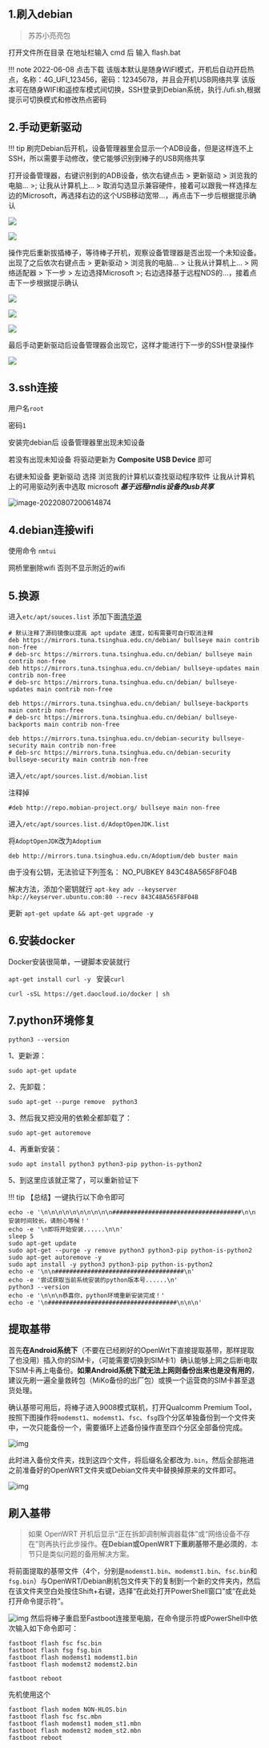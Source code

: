 ## 1.刷入debian

> 苏苏小亮亮包

打开文件所在目录 在地址栏输入 cmd 后 输入 flash.bat

!!!  note
	2022-06-08 点击下载
    该版本默认是随身WIFI模式，开机后自动开启热点，名称：4G_UFI_123456，密码：12345678，并且会开机USB网络共享
    该版本可在随身WIFI和遥控车模式间切换，SSH登录到Debian系统，执行./ufi.sh,根据提示可切换模式和修改热点密码
## 2.手动更新驱动

!!! tip
    刷完Debian后开机，设备管理器里会显示一个ADB设备，但是这样连不上SSH，所以需要手动修改，使它能够识别到棒子的USB网络共享

打开设备管理器，右键识别到的ADB设备，依次右键点击 > 更新驱动 > 浏览我的电脑... >; 让我从计算机上... > 取消勾选显示兼容硬件，接着可以跟我一样选择左边的Microsoft，再选择右边的这个USB移动宽带...，再点击下一步后根据提示确认

![](image/更新驱动.jpg)

![](image/选择驱动.jpg)

操作完后重新拔插棒子，等待棒子开机，观察设备管理器是否出现一个未知设备。出现了之后依次右键点击 > 更新驱动 > 浏览我的电脑... > 让我从计算机上... > 网络适配器 > 下一步 > 左边选择Microsoft >; 右边选择基于远程NDS的...，接着点击下一步根据提示确认

![](image/出现未知设备.jpg)

![](image/选择驱动类型.jpg)

![](image/选择驱动2.jpg)

最后手动更新驱动后设备管理器会出现它，这样才能进行下一步的SSH登录操作

![](image/跟新驱动完毕.jpg)

## 3.ssh连接

用户名`root`

密码`1`

安装完debian后 设备管理器里出现未知设备

若没有出现未知设备 将驱动更新为 **Composite USB Device** 即可

右键未知设备 更新驱动 选择 浏览我的计算机以查找驱动程序软件  让我从计算机上的可用驱动列表中选取 microsoft ***基于远程rndis设备的usb共享***

![image-20220807200614874](image/image-20220807200614874.png)

## 4.debian连接wifi

使用命令 `nmtui`

网桥里删除wifi 否则不显示附近的wifi

## 5.换源

进入`etc/apt/souces.list` 添加下面[清华源](https://mirrors.tuna.tsinghua.edu.cn/help/debian/) 

```
# 默认注释了源码镜像以提高 apt update 速度，如有需要可自行取消注释
deb https://mirrors.tuna.tsinghua.edu.cn/debian/ bullseye main contrib non-free
# deb-src https://mirrors.tuna.tsinghua.edu.cn/debian/ bullseye main contrib non-free
deb https://mirrors.tuna.tsinghua.edu.cn/debian/ bullseye-updates main contrib non-free
# deb-src https://mirrors.tuna.tsinghua.edu.cn/debian/ bullseye-updates main contrib non-free

deb https://mirrors.tuna.tsinghua.edu.cn/debian/ bullseye-backports main contrib non-free
# deb-src https://mirrors.tuna.tsinghua.edu.cn/debian/ bullseye-backports main contrib non-free

deb https://mirrors.tuna.tsinghua.edu.cn/debian-security bullseye-security main contrib non-free
# deb-src https://mirrors.tuna.tsinghua.edu.cn/debian-security bullseye-security main contrib non-free
```

进入`/etc/apt/sources.list.d/mobian.list`

注释掉

```
#deb http://repo.mobian-project.org/ bullseye main non-free
```

进入`/etc/apt/sources.list.d/AdoptOpenJDK.list`

将`AdoptOpenJDK`改为`Adoptium`

```
deb http://mirrors.tuna.tsinghua.edu.cn/Adoptium/deb buster main
```

由于没有公钥，无法验证下列签名： NO_PUBKEY 843C48A565F8F04B 

解决方法，添加个密钥就行 `apt-key adv --keyserver hkp://keyserver.ubuntu.com:80 --recv 843C48A565F8F04B`

更新 `apt-get update && apt-get upgrade -y `

## 6.安装docker

Docker安装很简单，一键脚本安装就行

`apt-get install curl -y ` 	安装`curl`

`curl -sSL https://get.daocloud.io/docker | sh`

## 7.python环境修复

```Shell
python3 --version
```

1、更新源：

```Shell
sudo apt-get update
```

2、先卸载：

```Shell
sudo apt-get --purge remove  python3
```

3、然后我又把没用的依赖全都卸载了：

```Shell
sudo apt-get autoremove
```

4、再重新安装：

```Shell
sudo apt install python3 python3-pip python-is-python2
```

5、到这里应该就正常了，可以重新验证下

!!! tip
	【总结】一键执行以下命令即可

```Shell
echo -e '\n\n\n\n\n\n\n\n\n\n####################################\n\n安装时间较长，请耐心等候！'
echo -e '\n即将开始安装......\n\n'
sleep 5
sudo apt-get update
sudo apt-get --purge -y remove python3 python3-pip python-is-python2
sudo apt-get autoremove -y
sudo apt install -y python3 python3-pip python-is-python2
echo -e '\n\n####################################\n'
echo -e '尝试获取当前系统安装的python版本号......\n'
python3 --version
echo -e '\n\n\n恭喜你，python环境重新安装完成！'
echo -e '\n####################################\n\n\n'
```





## 提取基带

首先**在Android系统下**（不要在已经刷好的OpenWrt下直接提取基带，那样提取了也没用）插入你的SIM卡，（可能需要切换到SIM卡1）确认能够上网之后断电取下SIM卡再上电备份。**如果Android系统下就无法上网则备份出来也是没有用的**，建议先刷一遍全量救砖包（MiKo备份的出厂包）或换一个运营商的SIM卡甚至退货处理。

确认基带可用后，将棒子进入9008模式联机，打开Qualcomm Premium Tool，按照下图操作将`modemst1`、`modemst1`、`fsc`、`fsg`四个分区单独备份到一个文件夹中，一次只能备份一个，需要循环上述备份操作直至四个分区全部备份完成。

![img](image/qpt-modembak.webp)

此时进入备份文件夹，找到这四个文件，将后缀名全都改为`.bin`，然后全部拖进之前准备好的OpenWRT文件夹或Debian文件夹中替换掉原来的文件即可。

![img](image/modem-replace.webp)

## 刷入基带

> 如果 OpenWRT 开机后显示“正在拆卸调制解调器载体”或“网络设备不存在”则再执行此步操作。**在Debian或OpenWRT下重刷基带不是必须的**，本节只是类似问题的备用解决方案。

将前面提取的基带文件（4个，分别是`modemst1.bin`、`modemst1.bin`、`fsc.bin`和`fsg.bin`）与OpenWRT/Debian刷机包文件夹下的复制到一个新的文件夹内，然后在该文件夹空白处按住Shift+右键，选择“在此处打开PowerShell窗口”或“在此处打开命令提示符”。

![img](image/modem-re.png)
然后将棒子重启至Fastboot连接至电脑，在命令提示符或PowerShell中依次输入如下命令即可：

```shell
fastboot flash fsc fsc.bin
fastboot flash fsg fsg.bin
fastboot flash modemst1 modemst1.bin
fastboot flash modemst2 modemst2.bin

fastboot reboot
```
先机使用这个
```
fastboot flash modem NON-HLOS.bin
fastboot flash fsc fsc.mbn
fastboot flash modemst1 modem_st1.mbn
fastboot flash modemst2 modem_st2.mbn
fastboot reboot
```